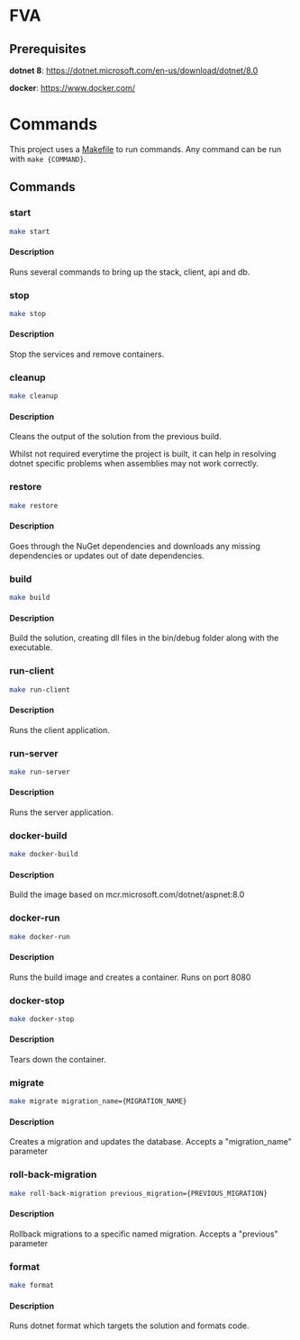 # FVA

## Prerequisites

**dotnet 8**:
https://dotnet.microsoft.com/en-us/download/dotnet/8.0

**docker**: https://www.docker.com/

# Commands

This project uses a [Makefile](Makefile) to run commands. Any command can be run with
``make {COMMAND}``.

## Commands

### **start**

``` bash
make start
```

#### **Description**

Runs several commands to bring up the stack, client, api and db.

### **stop**

``` bash
make stop
```

#### **Description**

Stop the services and remove containers.

### **cleanup**

``` bash
make cleanup
```

#### **Description**

Cleans the output of the solution from the previous build.

Whilst not required everytime the project is built, it can help in resolving dotnet specific problems when assemblies
may not work correctly.

### **restore**

```bash
make restore
```

#### **Description**

Goes through the NuGet dependencies and downloads any missing dependencies or updates out of date dependencies.

### **build**

```bash
make build
```

#### **Description**

Build the solution, creating dll files in the bin/debug folder along with the executable.

### **run-client**

```bash
make run-client
```

#### **Description**

Runs the client application.

### **run-server**

```bash
make run-server
```

#### **Description**

Runs the server application.

### **docker-build**

```bash
make docker-build
```

#### **Description**

Build the image based on mcr.microsoft.com/dotnet/aspnet:8.0

### **docker-run**

```bash
make docker-run
```

#### **Description**

Runs the build image and creates a container. Runs on port 8080

### **docker-stop**

```bash
make docker-stop
```

#### **Description**

Tears down the container.

### **migrate**

```bash
make migrate migration_name={MIGRATION_NAME}
```

#### **Description**

Creates a migration and updates the database.
Accepts a "migration_name" parameter

### **roll-back-migration**

```bash
make roll-back-migration previous_migration={PREVIOUS_MIGRATION}
```

#### **Description**

Rollback migrations to a specific named migration.
Accepts a "previous" parameter

### **format**

```bash
make format
```

#### **Description**

Runs dotnet format which targets the solution and formats code.

